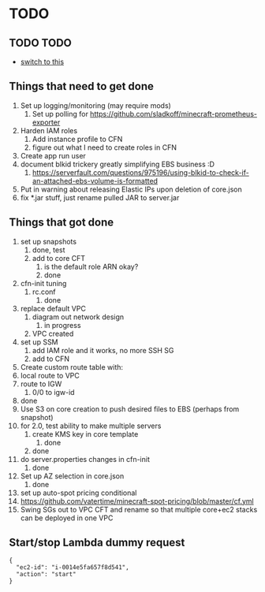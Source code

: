 # TODO

## TODO TODO
* [switch to this](https://github.com/todomd/todo.md)
  
## Things that need to get done
1. Set up logging/monitoring (may require mods)
   1. Set up polling for https://github.com/sladkoff/minecraft-prometheus-exporter
2. Harden IAM roles
   1. Add instance profile to CFN
   2. figure out what I need to create roles in CFN
3. Create app run user
4. document blkid trickery greatly simplifying EBS business :D 
   1. https://serverfault.com/questions/975196/using-blkid-to-check-if-an-attached-ebs-volume-is-formatted
5. Put in warning about releasing Elastic IPs upon deletion of core.json
6. fix *.jar stuff, just rename pulled JAR to server.jar
   
## Things that got done
1. set up snapshots
   1. done, test
   2. add to core CFT
      1. is the default role ARN okay?
      2. done
2. cfn-init tuning
   1. rc.conf
      1. done
3. replace default VPC 
   1. diagram out network design
      1. in progress
   2. VPC created
4. set up SSM
    1.  add IAM role and it works, no more SSH SG
    2.  add to CFN
5.  Create custom route table with:
   1. local route to VPC
   2. route to IGW
      1. 0/0 to igw-id
   3. done
6. Use S3 on core creation to push desired files to EBS (perhaps from snapshot)
7. for 2.0, test ability to make multiple servers
   1. create KMS key in core template
      1. done
   2. done
8. do server.properties changes in cfn-init
   1. done
9. Set up AZ selection in core.json
   1. done
10. set up auto-spot pricing conditional
   1. https://github.com/vatertime/minecraft-spot-pricing/blob/master/cf.yml
8. Swing SGs out to VPC CFT and rename so that multiple core+ec2 stacks can be deployed in one VPC


## Start/stop Lambda dummy request 
```
{
  "ec2-id": "i-0014e5fa657f8d541",
  "action": "start"
}
```